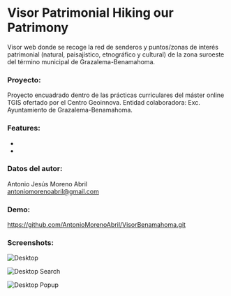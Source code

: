 Visor Patrimonial Hiking our Patrimony
======================================

Visor web donde se recoge la red de senderos y puntos/zonas de interés patrimonial (natural, paisajístico, etnográfico y cultural) de la zona suroeste del término municipal de Grazalema-Benamahoma.

### Proyecto:
Proyecto encuadrado dentro de las prácticas curriculares del máster online TGIS ofertado por el Centro Geoinnova. Entidad colaboradora: Exc. Ayuntamiento de Grazalema-Benamahoma.

### Features:
* 
* 

### Datos del autor:
Antonio Jesús Moreno Abril  
antoniomorenoabril@gmail.com

### Demo:
https://github.com/AntonioMorenoAbril/VisorBenamahoma.git


### Screenshots:

![Desktop](http://bmcbride.github.io/bootleaf/screenshots/bootleaf-desktop1.png)

![Desktop Search](http://bmcbride.github.io/bootleaf/screenshots/bootleaf-desktop2.png)

![Desktop Popup](http://bmcbride.github.io/bootleaf/screenshots/bootleaf-desktop3.png)
